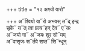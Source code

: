 +++
title = "१२ अश्व्यो वारो"

+++
अ᳓श्वियो वा᳓रो अभवस् त᳓द् इन्द्र  
सृके᳓ य᳓त् त्वा प्रत्य᳓हन् देव᳓ ए᳓कः  
अ᳓जयो गा᳓ अ᳓जयः शूर सो᳓मम्  
अ᳓वासृजः स᳓र्तवे सप्त᳓ सि᳓न्धून्